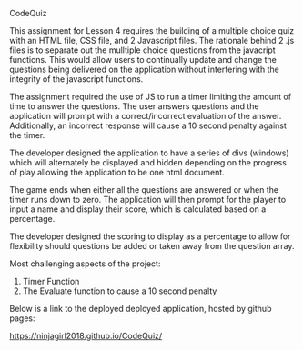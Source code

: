 
CodeQuiz

This assignment for Lesson 4 requires the building of a multiple choice quiz with an HTML file, CSS file, and 2 Javascript files.  The rationale behind 2 .js files is to separate out the mulltiple choice questions from the javacript functions.  This would allow users to continually update and change the questions being delivered on the application without interfering with the integrity of the javascript functions.

The assignment required the use of JS to run a timer limiting the amount of time to answer the questions.  The user answers questions and the application will prompt with a correct/incorrect evaluation of the answer.  Additionally, an incorrect response will cause a 10 second penalty against the timer.

The developer designed the application to have a series of divs (windows) which will alternately be displayed and hidden depending on the progress of play allowing the application to be one html document.  

The game ends when either all the questions are answered or when the timer runs down to zero.  The application will then prompt for the player to input a name and display their score, which is calculated based on a percentage.

The developer designed the scoring to display as a percentage to allow for flexibility should questions be added or taken away from the question array.

Most challenging aspects of the project:

1.  Timer Function
2.  The Evaluate function to cause a 10 second penalty

Below is a link to the deployed deployed application, hosted by github pages:

https://ninjagirl2018.github.io/CodeQuiz/

